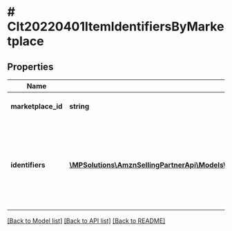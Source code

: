 # # CIt20220401ItemIdentifiersByMarketplace

## Properties

Name | Type | Description | Notes
------------ | ------------- | ------------- | -------------
**marketplace_id** | **string** | Amazon marketplace identifier. |
**identifiers** | [**\MPSolutions\AmznSellingPartnerApi\Models\CatalogItems20220401\CIt20220401ItemIdentifier[]**](CIt20220401ItemIdentifier.md) | Identifiers associated with the item in the Amazon catalog for the indicated Amazon marketplace. |

[[Back to Model list]](../../README.md#models) [[Back to API list]](../../README.md#endpoints) [[Back to README]](../../README.md)
